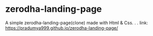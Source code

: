 # zerodha-landing-page
A simple zerodha-landing-page(clone) made with Html &amp; Css.
.
.
link: https://pradumya999.github.io/zerodha-landing-page/
